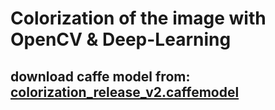 # Colorization of the image with OpenCV & Deep-Learning
## download caffe model from: [colorization_release_v2.caffemodel](https://storage.openvinotoolkit.org/repositories/datumaro/models/colorization/) 
